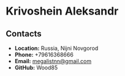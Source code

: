 # Krivoshein Aleksandr

## Contacts

* __Location:__ Russia, Nijni Novgorod
* __Phone:__ +79616368666
* __Email:__ megalistnn@gmail.com
* __GitHub:__ Wood85